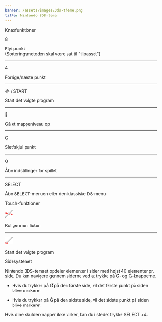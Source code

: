 ```yaml
---
banner: /assets/images/3ds-theme.png
title: Nintendo 3DS-tema
---
```


<div id="button-controls" class="section-title">Knapfunktioner</div>
<div class="section-body">
    <div class="button-action-group">
        <p class="button-action button">&#xE079;</p>
        <p class="button-action-text">Flyt punkt<br>(Sorteringsmetoden skal være sat til "tilpasset")</p>
    </div>
    <hr>
    <div class="button-action-group">
        <p class="button-action button">&#xE07E;</p>
        <p class="button-action-text">Forrige/næste punkt</p>
    </div>
    <hr>
    <div class="button-action-group">
        <p class="button-action"><span class="button">&#xE000; /</span> START</p>
        <p class="button-action-text">Start det valgte program</p>
    </div>
    <hr>
    <div class="button-action-group">
        <p class="button-action button">&#xE001;</p>
        <p class="button-action-text">Gå et mappeniveau op</p>
    </div>
    <hr>
    <div class="button-action-group">
        <p class="button-action button">&#xE002;</p>
        <p class="button-action-text">Slet/skjul punkt</p>
    </div>
    <hr>
    <div class="button-action-group">
        <p class="button-action button">&#xE003;</p>
        <p class="button-action-text">Åbn indstillinger for spillet</p>
    </div>
    <hr>
    <div class="button-action-group">
        <p class="button-action">SELECT</p>
        <p class="button-action-text">Åbn SELECT-menuen eller den klassiske DS-menu</p>
    </div>
</div>

<div id="touch-controls" class="section-title">Touch-funktioner</div>
<div class="section-body">
    <div class="button-action-group">
        <p class="button-action"><img src="/assets/images/left-right.png"></p>
        <p class="button-action-text">Rul gennem listen</p>
    </div>
    <hr>
    <div class="button-action-group">
        <p class="button-action"><img src="/assets/images/tap.png"></p>
        <p class="button-action-text">Start det valgte program</p>
    </div>
    <!-- <hr>
    <div>
        <p>
            If the Sort Method is set to "Custom", you can drag the icon up to move it.
        </p>
    </div> -->
</div>

<div id="page-system" class="section-title">Sidesystemet</div>
<div class="section-body">
    <p>
        Nintendo 3DS-temaet opdeler elementer i sider med højst 40 elementer pr. side. Du kan navigere gennem siderne ved at trykke på &#xE004;- og &#xE005;-knapperne.
    </p>
    <ul>
        <li><p>Hvis du trykker på &#xE004; på den første side, vil det første punkt på siden blive markeret</p></li>
        <li><p>Hvis du trykker på &#xE005; på den sidste side, vil det sidste punkt på siden blive markeret</p></li>
    </ul>
    <p>
        Hvis dine skulderknapper ikke virker, kan du i stedet trykke SELECT +&#xE07E;.
    </p>
</div>
